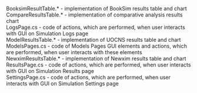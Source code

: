 BooksimResultTable.* - implementation of BookSim results table and chart  
CompareResultsTable.* - implementation of comparative analysis results chart  
LogsPage.cs - code of actions, which are performed, when user interacts with GUI on Simulation Logs page  
ModelResultsTable.* - implementation of UOCNS results table and chart  
ModelsPages.cs - code of Models Pages GUI elements and actions, which are performed, when user interacts with these elements  
NewximResultsTable.* - implementation of Newxim results table and chart  
ResultsPage.cs - code of actions, which are performed, when user interacts with GUI on Simulation Results page  
SettingsPage.cs - code of actions, which are performed, when user interacts with GUI on Simulation Settings page  
